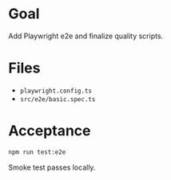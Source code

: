 # Goal
Add Playwright e2e and finalize quality scripts.

# Files
- `playwright.config.ts`
- `src/e2e/basic.spec.ts`

# Acceptance
```bash
npm run test:e2e
```

Smoke test passes locally.
